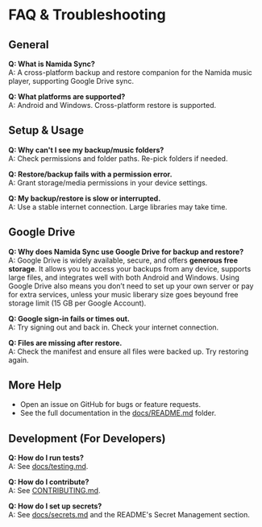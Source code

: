 # FAQ & Troubleshooting

## General

**Q: What is Namida Sync?**  
A: A cross-platform backup and restore companion for the Namida music player, supporting Google Drive sync.

**Q: What platforms are supported?**  
A: Android and Windows. Cross-platform restore is supported.

## Setup & Usage


**Q: Why can't I see my backup/music folders?**  
A: Check permissions and folder paths. Re-pick folders if needed.

**Q: Restore/backup fails with a permission error.**  
A: Grant storage/media permissions in your device settings.

**Q: My backup/restore is slow or interrupted.**  
A: Use a stable internet connection. Large libraries may take time.

## Google Drive

**Q: Why does Namida Sync use Google Drive for backup and restore?**  
A: Google Drive is widely available, secure, and offers **generous free storage**. It allows you to access your backups from any device, supports large files, and integrates well with both Android and Windows. Using Google Drive also means you don’t need to set up your own server or pay for extra services, unless your music liberary size goes beyound free storage limit (15 GB per Google Account).

**Q: Google sign-in fails or times out.**  
A: Try signing out and back in. Check your internet connection.

**Q: Files are missing after restore.**  
A: Check the manifest and ensure all files were backed up. Try restoring again.

## More Help

- Open an issue on GitHub for bugs or feature requests.
- See the full documentation in the [docs/README.md](./README.md) folder.

## Development (For Developers)

**Q: How do I run tests?**  
A: See [docs/testing.md](testing.md).

**Q: How do I contribute?**  
A: See [CONTRIBUTING.md](../CONTRIBUTING.md).

**Q: How do I set up secrets?**  
A: See [docs/secrets.md](secrets.md) and the README's Secret Management section.